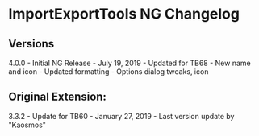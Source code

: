 # ImportExportTools NG Changelog

## Versions

4.0.0	- Initial NG Release - July 19, 2019
		- Updated for TB68
		- New name and icon
		- Updated formatting
		- Options dialog tweaks, icon

## Original Extension:

3.3.2	- Update for TB60 - January 27, 2019
		- Last version update by "Kaosmos"
		